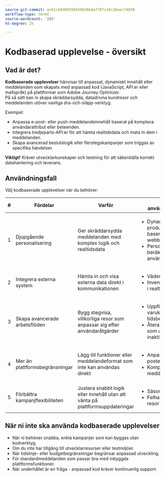 ```yaml
---
source-git-commit: ac61c4d30929b559826b4a770fc10c26aec74830
workflow-type: tm+mt
source-wordcount: '282'
ht-degree: 2%

---
```

# Kodbaserad upplevelse - översikt

## Vad är det?

**Kodbaserade upplevelser** hänvisar till anpassat, dynamiskt innehåll eller meddelanden som skapats med anpassad kod (JavaScript, API:er eller mallspråk) på plattformar som Adobe Journey Optimizer.\
På så sätt kan ni skapa skräddarsydda, datadrivna kundresor och meddelanden utöver vanliga dra-och-släpp-verktyg.

Exempel:

* Anpassa e-post- eller push-meddelandeinnehåll baserat på komplexa användarattribut eller beteenden.
* Integrera tredjeparts-API:er för att hämta realtidsdata och mata in dem i meddelanden.
* Skapa avancerad beslutslogik eller flerstegskampanjer som triggas av specifika händelser.

**Viktigt!** Kräver utvecklarkunskaper och testning för att säkerställa korrekt datahantering och leverans.

## Användningsfall

Välj kodbaserade upplevelser när du behöver:

| # | Fördelar | Varför | Exempel på användningsområden |
|---|---------|-----|-------------------|
| 1 | Djupgående personalisering | Ger skräddarsydda meddelanden med komplex logik och realtidsdata | <ul><li>Dynamiska produktrekommendationer baserade på senaste webbläsare</li><li>Personaliserade rabatter beräknade utifrån användarlojalitetsstatus</li></ul> |
| 2 | Integrera externa system | Hämta in och visa externa data direkt i kommunikationen | <ul><li>Väderbaserade kampanjer</li><li>Inventeringsuppdateringar i realtid via e-post</li></ul> |
| 3 | Skapa avancerade arbetsflöden | Bygg stegvisa, villkorliga resor som anpassar sig efter användaråtgärder | <ul><li>Uppföljning av övergiven varukorg med tidsbestämda påminnelser</li><li>Återaktiveringskampanjer som utlöses efter inaktivitetströsklar</li></ul> |
| 4 | Mer än plattformsbegränsningar | Lägg till funktioner eller meddelandeformat som inte kan användas direkt | <ul><li>Anpassade interaktiva e-postelement</li><li>Komplexa SMS-meddelandevarianter</li></ul> |
| 5 | Förbättra kampanjflexibiliteten | Justera snabbt logik eller innehåll utan att vänta på plattformsuppdateringar | <ul><li>Säsongsinnehåll växlar</li><li>Felhantering i realtid vid resor</li></ul> |

## När ni inte ska använda kodbaserade upplevelser

* När ni behöver snabba, enkla kampanjer som kan byggas utan kodverktyg.
* Om du inte har tillgång till utvecklarresurser eller testmiljöer.
* När tidslinje- eller budgetbegränsningar begränsar anpassad utveckling.
* För standardmeddelanden som passar bra med inbyggda plattformsfunktioner.
* När underhållet är en fråga - anpassad kod kräver kontinuerlig support.
